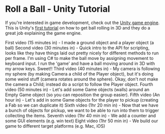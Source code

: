 # Roll a Ball - Unity Tutorial

If you're interested in game development, check out the [Unity game engine](https://unity3d.com/). This is Unity's [first tutorial](https://unity3d.com/learn/tutorials/projects/roll-ball-tutorial) on how to get ball rolling in 3D and they do a great job explaining the game engine.

First video (15 minutes in) - I made a ground object and a player object (a ball)
Second video (30 minutes in) - Quick intro to the API for scripting, looks like they have things laid out pretty nicely for different methods to run per frame. I'm using C# to make the ball move by assigning movement to keyboard input. I run the 'game' and have a ball moving around in 3D with my arrow keys. Sweet!!
Third video (40 minutes in) - My camera is following my sphere (by making Camera a child of the Player object), but it's doing some weird stuff (camera rotates around the sphere). Okay, don't not make the camera a Child; instead do a script to follow the Player object.
Fourth video (50 minutes in) - Let's add some Game objects (walls) around an Empty Game object (so you can reposition the group easier).
Fifth video (An hour in) - Let's add in some Game objects for the player to pickup (creating a Fab so we can duplicate it)
Sixth video (1hr 20 min in) - Now that we have a bunch of objects for pickup, we want to be able to run into them to trigger collecting the items.
Seventh video (1hr 40 min in) - We add a counter and some GUI elements (e.g. win text)
Eight video (1hr 50 min in) - We build our game to different target platforms (e.g. Mac, iOS)


